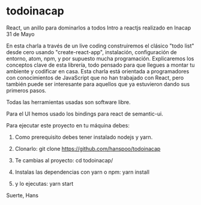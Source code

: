# todoinacap

React, un anillo para dominarlos a todos
Intro a reactjs realizado en Inacap 31 de Mayo

En esta charla a través de un live coding construiremos el clásico "todo list" desde cero usando "create-react-app", instalación, configuración de entorno, atom, npm, y por supuesto mucha programación. Explicaremos los conceptos clave de esta librería, todo pensado para que llegues a montar tu ambiente y codificar en casa. Esta charla está orientada a programadores con conocimientos de JavaScript que no han trabajado con React, pero también puede ser interesante para aquellos que ya estuvieron dando sus primeros pasos.

Todas las herramientas usadas son software libre.

Para el UI hemos usado los bindings para react de semantic-ui.

Para ejecutar este proyecto en tu máquina debes:

1.  Como prerequisito debes tener instalado nodejs y yarn.

2.  Clonarlo:
git clone https://github.com/hanspoo/todoinacap
3.  Te cambias al proyecto:
cd todoinacap/

4.  Instalas las dependencias con yarn o npm:
yarn install
5.  y lo ejecutas:
yarn start

Suerte, 
Hans
